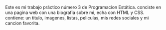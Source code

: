 Este es mi trabajo práctico número 3 de Programacion Estática.
conciste en una pagina web con una biografia sobre mi, echa con HTML y CSS.
contiene: un titulo, imagenes, listas, peliculas, mis redes sociales y mi cancion favorita.
